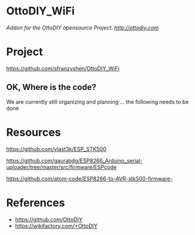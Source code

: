 # OttoDIY_WiFi
*Addon for the OttoDIY opensource Project. http://ottodiy.com*

# Project
https://github.com/sfranzyshen/OttoDIY_WiFi

## OK, Where is the code?

We are currently still organizing and planning ... the following needs to be done

# Resources

https://github.com/vlast3k/ESP_STK500

https://github.com/gaurabdg/ESP8266_Arduino_serial-uploader/tree/master/src/firmware/ESPcode

https://github.com/atom-code/ESP8266-to-AVR-stk500-firmware-

# References
- https://github.com/OttoDIY
- https://wikifactory.com/+OttoDIY

